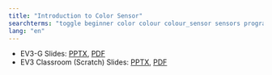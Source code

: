 ```yaml
---
title: "Introduction to Color Sensor"
searchterms: "toggle beginner color colour colour_sensor sensors programming_app colour_sensor color_sensor ipad tablet app reflected_light light_sensor color_mode colour_mode android introduction_to_color_sensor"
lang: "en"
---
```

 <ul>
 <li class="ng-binding">EV3-G Slides:
 <a href="ProgrammingLessons/beginner/Color.pptx">PPTX</a>,
 <a href="ProgrammingLessons/beginner/Color.pdf">PDF</a>
 </li>
 <li class="ng-binding">EV3 Classroom (Scratch) Slides:
 <a href="ProgrammingLessons/beginner/scratch-Color.pptx">PPTX</a>,
 <a href="ProgrammingLessons/beginner/scratch-Color.pdf">PDF</a>
 </li>
 </ul>
